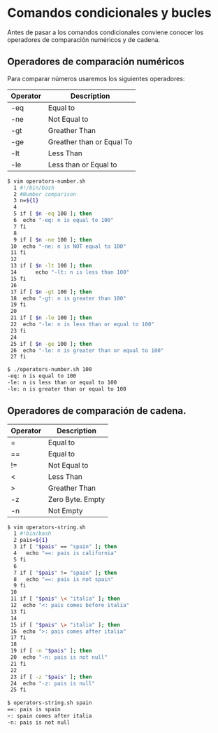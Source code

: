 # Comandos condicionales y bucles
Antes de pasar a los comandos condicionales conviene conocer los operadores de comparación numéricos y de cadena.
## Operadores de comparación numéricos
Para comparar números usaremos los siguientes operadores:

| Operator | Description         |
| -------- | ------------- |
| -eq       | Equal to            |
| -ne       | Not Equal to        |
| -gt       | Greather Than       |
| -ge       | Greather than or Equal To |
| -lt       | Less Than |
| -le       |Less than or Equal to |

```bash
$ vim operators-number.sh
  1 #!/bin/bash
  2 #Number comparison
  3 n=${1}
  4
  5 if [ $n -eq 100 ]; then
  6  echo "-eq: n is equal to 100"
  7 fi
  8
  9 if [ $n -ne 100 ]; then
 10  echo "-ne: n is NOT equal to 100"
 11 fi
 12
 13 if [ $n -lt 100 ]; then
 14      echo "-lt: n is less than 100"
 15 fi
 16
 17 if [ $n -gt 100 ]; then
 18  echo "-gt: n is greater than 100"
 19 fi
 20
 21 if [ $n -le 100 ]; then
 22  echo "-le: n is less than or equal to 100"
 23 fi
 24
 25 if [ $n -ge 100 ]; then
 26  echo "-le: n is greater than or equal to 100"
 27 fi

$ ./operators-number.sh 100
-eq: n is equal to 100
-le: n is less than or equal to 100
-le: n is greater than or equal to 100
```

## Operadores de comparación de cadena.

| Operator | Description |
| -- | -- |
| = | Equal to |
| == | Equal to |
| != | Not Equal to |
| \< | Less Than |
| \> | Greather Than |
| -z | Zero Byte. Empty |
| -n | Not Empty |

```bash
$ vim operators-string.sh
  1 #!bin/bash
  2 pais=${1}
  3 if [ "$pais" == "spain" ]; then
  4   echo "==: pais is california"
  5 fi
  6
  7 if [ "$pais" != "spain" ]; then
  8   echo "==: pais is not spain"
  9 fi
 10
 11 if [ "$pais" \< "italia" ]; then
 12  echo "<: pais comes before italia"
 13 fi
 14
 15 if [ "$pais" \> "italia" ]; then
 16  echo ">: pais comes after italia"
 17 fi
 18
 19 if [ -n "$pais" ]; then
 20  echo "-n: pais is not null"
 21 fi
 22
 23 if [ -z "$pais" ]; then
 24  echo "-z: pais is null"
 25 fi
 
$ operators-string.sh spain
==: pais is spain
>: spain comes after italia
-n: pais is not null
```
